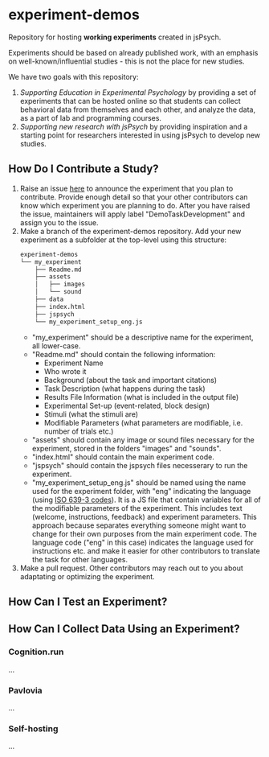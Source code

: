 # experiment-demos

Repository for hosting **working experiments** created in jsPsych. 

Experiments should be based on already published work, with an emphasis on well-known/influential studies - this is not the place for new studies. 

We have two goals with this repository:
1. *Supporting Education in Experimental Psychology* by providing a set of experiments that can be hosted online so that students can collect behavioral data from themselves and each other, and analyze the data, as a part of lab and programming courses.   
1. *Supporting new research with jsPsych* by providing inspiration and a starting point for researchers interested in using jsPsych to develop new studies. 

## How Do I Contribute a Study?
1. Raise an issue [here](https://github.com/jspsych/experiment-demos/issues) to announce the experiment that you plan to contribute. Provide enough detail so that your other contributors can know which experiment you are planning to do. After you have raised the issue, maintainers will apply label "DemoTaskDevelopment" and assign you to the issue.
2. Make a branch of the experiment-demos repository. Add your new experiment as a subfolder at the top-level using this structure: 
    ```bash
    experiment-demos
    └── my_experiment
        ├── Readme.md
        ├── assets
        │   ├── images
        │   └── sound
        ├── data
        ├── index.html
        ├── jspsych
        └── my_experiment_setup_eng.js
    ```
    * "my_experiment" should be a descriptive name for the experiment, all lower-case. 
    * "Readme.md" should contain the following information:
        *  Experiment Name
        *  Who wrote it
        *  Background (about the task and important citations)
        *  Task Description (what happens during the task)
        *  Results File Information (what is included in the output file)
        *  Experimental Set-up (event-related, block design)
        *  Stimuli (what the stimuli are)
        *  Modifiable Parameters (what parameters are modifiable, i.e. number of trials etc.)
    * "assets" should contain any image or sound files necessary for the experiment, stored in the folders "images" and "sounds".
    * "index.html" should contain the main experiment code. 
    * "jspsych" should contain the jspsych files necesserary to run the experiment.
    *  "my_experiment_setup_eng.js" should be named using the name used for the experiment folder, with "eng" indicating the language (using [ISO 639-3 codes](https://iso639-3.sil.org/code_tables/639/data)). It is a JS file that contain variables for all of the modifiable parameters of the experiment. This includes text (welcome, instructions, feedback) and experiment parameters. This approach because separates everything someone might want to change for their own purposes from the main experiment code. The language code ("eng" in this case) indicates the language used for instructions etc. and make it easier for other contributors to translate the task for other languages.
3. Make a pull request. Other contributors may reach out to you about adaptating or optimizing the experiment. 

## How Can I Test an Experiment? 

## How Can I Collect Data Using an Experiment?
### Cognition.run
...
### Pavlovia
...
### Self-hosting
...



